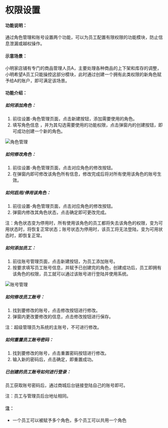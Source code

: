 # 权限设置

#### 功能说明：

通过角色管理和账号设置两个功能，可以为员工配置有限权限的功能模块，防止信息泄漏或越权操作。

#### 示意场景：

小明家店铺有专门的商品管理人员A，主要处理各种商品的上下架和库存的调整，小明希望A员工只能操控这部分模块，此时通过创建一个拥有此类权限的新角色赋予给A的账户，即可满足该场景。

#### 功能介绍：

##### **如何添加角色：**

1. 前往设置-角色管理页面，点击新建按钮，添加需要使用的角色。
2. 填写角色信息 ，并为其勾选需要使用的功能权限，点击弹窗内的创建按钮，即可成功创建一个新的角色。

![角色管理](http://md.stringon.com/img/%7Bfilename%7D%7B.suffix%7D20200910154837.png)

##### **如何修改角色：**

1. 前往设置-角色管理页面，点击对应角色的修改按钮。
2. 在弹窗内即可修改该角色所有信息，修改完成后将对所有使用该角色的账号生效。

##### **如何启用/停用该角色：**

1. 前往设置-角色管理页面，点击对应角色的修改按钮。
2. 弹窗内修改其角色状态，点击确定即可更改完成。

注：角色状态变为停用时，所有使用该角色的员工都将失去该角色的权限，变为可用状态时，将恢复正常状态；账号状态为停用时，该员工将无法登陆，变为可用状态时，即恢复正常。

##### **如何添加员工：**

1. 前往账号管理页面，点击新建按钮，为员工添加账号。
2. 按要求填写员工账号信息，并赋予已创建完的角色，创建成功后，员工即拥有该角色的权限，员工就可以通过该账号进行登陆并使用系统。

![账号管理](http://md.stringon.com/img/%7Bfilename%7D%7B.suffix%7D20200910161112.png)

##### **如何修改员工账号：**

1. 找到要修改的账号，点击修改按钮进行修改。
2. 弹窗内更改要修改的信息，点击修改按钮进行保存。

注：超级管理员为系统的主账号，不可进行修改。

##### **如何重置员工账号密码：**

1. 找到要修改的账号，点击重置密码按钮进行修改。
2. 输入新的密码后，点击确定，即重置成功。

##### **已创建的员工账号如何进行登录：**

员工获取账号密码后，通过商城后台链接登陆自己的账号即可。

注：员工与管理员后台地址相同。



#### 注：

* 一个员工可以被赋予多个角色，多个员工可以共用一个角色
